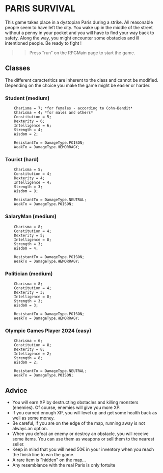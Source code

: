 # PARIS SURVIVAL

This game takes place in a dystopian Paris during a strike. All reasonable people seem to have left the city.
You wake up in the middle of the street without a penny in your pocket and you will have to find your way back to safety.
Along the way, you might encounter some obstacles and ill intentioned people. Be ready to fight !

>> Press "run" on the RPGMain page to start the game.

## Classes
The different caracteritics are inherent to the class and cannot be modified.
Depending on the choice you make the game might be easier or harder.

### Student (medium)
        Charisma = 7; *for females - according to Cohn-Bendit*
        Charisma = 4; *for males and others*
        Constitution = 5;
        Dexterity = 6;
        Intelligence = 6;
        Strength = 4;
        Wisdom = 2;
        
        ResistantTo = DamageType.POISON;
        WeakTo = DamageType.HEMORRAGY;


### Tourist (hard)
        Charisma = 5;
        Constitution = 4;
        Dexterity = 4;
        Intelligence = 4;
        Strength = 3;
        Wisdom = 8;
        
        ResistantTo = DamageType.NEUTRAL;
        WeakTo = DamageType.POISON;
  
  
### SalaryMan (medium)
        Charisma = 8;
        Constitution = 4;
        Dexterity = 5;
        Intelligence = 8;
        Strength = 3;
        Wisdom = 4;
        
        ResistantTo = DamageType.POISON;
        WeakTo = DamageType.HEMORRAGY;
        
        
### Politician (medium)
        Charisma = 8;
        Constitution = 4;
        Dexterity = 3;
        Intelligence = 8;
        Strength = 3;
        Wisdom = 3;
        
        ResistantTo = DamageType.POISON;
        WeakTo = DamageType.HEMORRAGY;


### Olympic Games Player 2024 (easy)
        Charisma = 6;
        Constitution = 8;
        Dexterity = 8;
        Intelligence = 2;
        Strength = 8;
        Wisdom = 2;
        
        ResistantTo = DamageType.NEUTRAL;
        WeakTo = DamageType.POISON;

## Advice 
- You will earn XP by destructing obstacles and killing monsters (enemies). Of course, enemies will give you more XP.
- If you earned enough XP, you will level up and get some health back as well as some money.
- Be careful, if you are on the edge of the map, running away is not always an option.
- When you defeat an enemy or destroy an obstacle, you will receive some items. You can use them as weapons or sell them to the nearest seller.
- Keep in mind that you will need 50€ in your inventory when you reach the finish line to win the game.
- A rare item is "hidden" on the map...
- Any resemblance with the real Paris is only fortuite

